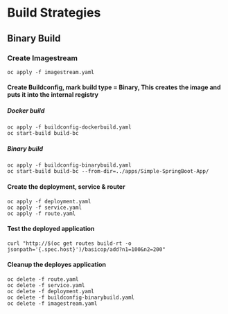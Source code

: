 # Build Strategies

## Binary Build

### Create Imagestream
```
oc apply -f imagestream.yaml
```

#### Create Buildconfig, mark build type = Binary, This creates the image and puts it into the internal registry

##### Docker build
```
oc apply -f buildconfig-dockerbuild.yaml
oc start-build build-bc
```

##### Binary build
```
oc apply -f buildconfig-binarybuild.yaml
oc start-build build-bc --from-dir=../apps/Simple-SpringBoot-App/
```

#### Create the deployment, service & router
```
oc apply -f deployment.yaml
oc apply -f service.yaml
oc apply -f route.yaml
```

#### Test the deployed application
```
curl "http://$(oc get routes build-rt -o jsonpath='{.spec.host}')/basicop/add?n1=100&n2=200"
```

#### Cleanup the deployes application
```
oc delete -f route.yaml
oc delete -f service.yaml
oc delete -f deployment.yaml
oc delete -f buildconfig-binarybuild.yaml
oc delete -f imagestream.yaml
```